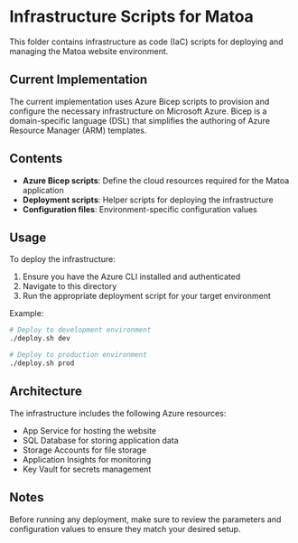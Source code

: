 # Infrastructure Scripts for Matoa

This folder contains infrastructure as code (IaC) scripts for deploying and managing the Matoa website environment.

## Current Implementation

The current implementation uses Azure Bicep scripts to provision and configure the necessary infrastructure on Microsoft Azure. Bicep is a domain-specific language (DSL) that simplifies the authoring of Azure Resource Manager (ARM) templates.

## Contents

- **Azure Bicep scripts**: Define the cloud resources required for the Matoa application
- **Deployment scripts**: Helper scripts for deploying the infrastructure
- **Configuration files**: Environment-specific configuration values

## Usage

To deploy the infrastructure:

1. Ensure you have the Azure CLI installed and authenticated
2. Navigate to this directory
3. Run the appropriate deployment script for your target environment

Example:
```bash
# Deploy to development environment
./deploy.sh dev

# Deploy to production environment
./deploy.sh prod
```

## Architecture

The infrastructure includes the following Azure resources:
- App Service for hosting the website
- SQL Database for storing application data
- Storage Accounts for file storage
- Application Insights for monitoring
- Key Vault for secrets management

## Notes

Before running any deployment, make sure to review the parameters and configuration values to ensure they match your desired setup.
